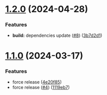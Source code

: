 # [1.2.0](https://github.com/sebalaini/sebalaini-lints-config/compare/v1.1.0...v1.2.0) (2024-04-28)


### Features

* **build:** dependencies update ([#8](https://github.com/sebalaini/sebalaini-lints-config/issues/8)) ([3b7d2d1](https://github.com/sebalaini/sebalaini-lints-config/commit/3b7d2d13b286deea892d75b863fd832da71d2237))

# [1.1.0](https://github.com/sebalaini/sebalaini-lints-config/compare/v1.0.7...v1.1.0) (2024-03-17)


### Features

* force release ([4e20f85](https://github.com/sebalaini/sebalaini-lints-config/commit/4e20f85bc2dc490da26dd882b66621081e026cdc))
* force release ([#4](https://github.com/sebalaini/sebalaini-lints-config/issues/4)) ([1119eb7](https://github.com/sebalaini/sebalaini-lints-config/commit/1119eb7094839977189791d838febd0d2d0e8424))
